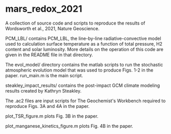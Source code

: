 # mars_redox_2021

A collection of source code and scripts to reproduce the results of Wordsworth et al., 2021, Nature Geoscience.

PCM_LBL/ contains PCM_LBL, the line-by-line radiative-convective model used to calculation surface temperature as a function of total pressure, H2 content and solar luminosity. More details on the operation of this code are given in the README file in that directory.

The evol_model/ directory contains the matlab scripts to run the stochastic atmospheric evolution model that was used to produce Figs. 1-2 in the paper. run_main.m is the main script.

steakley_impact_results/ contains the post-impact GCM climate modeling results created by Kathryn Steakley.

The .ac2 files are input scripts for The Geochemist's Workbench required to reproduce Figs. 3A and 4A in the paper.

plot_TSR_figure.m plots Fig. 3B in the paper.

plot_manganese_kinetics_figure.m plots Fig. 4B in the paper.
